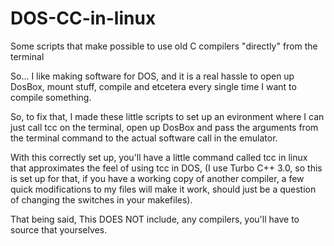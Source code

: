 # DOS-CC-in-linux
Some scripts that make possible to use old C compilers "directly" from the terminal

So...
I like making software for DOS, and it is a real hassle to open up DosBox, mount stuff, compile and etcetera every single time I want to compile something.

So, to fix that, I made these little scripts to set up an evironment where I can just call tcc on the terminal, open up DosBox and pass the arguments from the terminal command to the actual software call in the emulator.

With this correctly set up, you'll have a little command called tcc in linux that approximates the feel of using tcc in DOS, (I use  Turbo C++ 3.0, so this is set up for that, if you have a working copy of another compiler, a few quick modifications to my files will make it work, should just be a question of changing the switches in your makefiles).

That being said, This DOES NOT include, any compilers, you'll have to source that yourselves.

